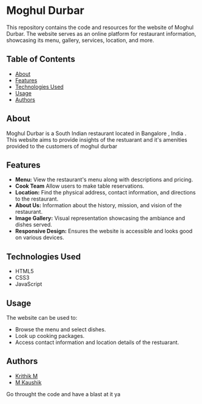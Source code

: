 # Moghul Durbar 

This repository contains the code and resources for the website of Moghul Durbar. The website serves as an online platform for restaurant information, showcasing its menu, gallery, services, location, and more.

## Table of Contents

- [About](#about)
- [Features](#features)
- [Technologies Used](#technologies-used)
- [Usage](#usage)
- [Authors](#authors)

## About

Moghul Durbar is a South Indian restaurant located in Bangalore , India . This website aims to provide insights of the restuarant and it's amenities provided to the customers of moghul durbar 

## Features

- **Menu:** View the restaurant's menu along with descriptions and pricing.
- **Cook Team** Allow users to make table reservations.
- **Location:** Find the physical address, contact information, and directions to the restaurant.
- **About Us:** Information about the history, mission, and vision of the restaurant.
- **Image Gallery:** Visual representation showcasing the ambiance and dishes served.
- **Responsive Design:** Ensures the website is accessible and looks good on various devices.

## Technologies Used

- HTML5
- CSS3
- JavaScript

## Usage

The website can be used to:

- Browse the menu and select dishes.
- Look up cooking packages.
- Access contact information and location details of the restuarant.

## Authors

- [Krithik M](https://www.linkedin.com/in/krithik-m-622970223/)
- [M Kaushik](https://www.linkedin.com/in/m-kaushik-720283229/)

Go throught the code and have a blast at it ya
